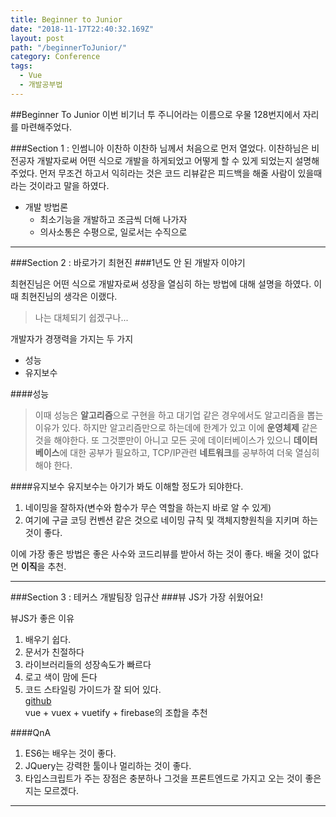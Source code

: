 ```yaml
---
title: Beginner to Junior
date: "2018-11-17T22:40:32.169Z"
layout: post
path: "/beginnerToJunior/"
category: Conference
tags:
  - Vue
  - 개발공부법
---
```


##Beginner To Junior
이번 비기너 투 주니어라는 이름으로 우물 128번지에서 자리를 마련해주었다.


###Section 1 : 인썸니아 이찬하
이찬하 님께서 처음으로 먼저 열었다. 이찬하님은 비전공자 개발자로써 어떤 식으로 개발을 하게되었고 어떻게 할 수 있게 되었는지 설명해주었다.
먼저 무조건 하고서 익히라는 것은 코드 리뷰같은 피드백을 해줄 사람이 있을때라는 것이라고 말을 하였다.

- 개발 방법론
  - 최소기능을 개발하고 조금씩 더해 나가자
  - 의사소통은 수평으로, 일로서는 수직으로

---

###Section 2 : 바로가기 최현진
###1년도 안 된 개발자 이야기

최현진님은 어떤 식으로 개발자로써 성장을 열심히 하는 방법에 대해 설명을 하였다.
이 때 최현진님의 생각은 이랬다.
>나는 대체되기 쉽겠구나...

개발자가 경쟁력을 가지는 두 가지
- 성능
- 유지보수


####성능
>이때 성능은 <b>알고리즘</b>으로 구현을 하고 대기업 같은 경우에서도 알고리즘을 뽑는 이유가 있다.
>하지만 알고리즘만으로 하는데에 한계가 있고 이에 <b>운영체제</b> 같은 것을 해야한다.
>또 그것뿐만이 아니고 모든 곳에 데이터베이스가 있으니 <b>데이터베이스</b>에 대한 공부가 필요하고,
>TCP/IP관련 <b>네트워크</b>를 공부하여 더욱 열심히 해야 한다.

####유지보수
유지보수는 아기가 봐도 이해할 정도가 되야한다.
1. 네이밍을 잘하자(변수와 함수가 무슨 역할을 하는지 바로 알 수 있게)
2. 여기에 구글 코딩 컨벤션 같은 것으로 네이밍 규칙 및 객체지향원칙을 지키며 하는 것이 좋다.

이에 가장 좋은 방법은 좋은 사수와 코드리뷰를 받아서 하는 것이 좋다.
배울 것이 없다면 <b>이직</b>을 추천.

---

###Section 3 : 테커스 개발팀장 임규산
###뷰 JS가 가장 쉬웠어요!

뷰JS가 좋은 이유
1. 배우기 쉽다.
2. 문서가 친절하다
3. 라이브러리들의 성장속도가 빠르다
4. 로고 색이 맘에 든다
5. 코드 스타일링 가이드가 잘 되어 있다.
<br />[github](https://github.com/geusan/vuejs-start)<br />
vue + vuex + vuetify + firebase의 조합을 추천

####QnA
1. ES6는 배우는 것이 좋다.
2. JQuery는 강력한 툴이나 멀리하는 것이 좋다.
3. 타입스크립트가 주는 장점은 충분하나 그것을 프론트엔드로 가지고 오는 것이 좋은지는 모르겠다.

---